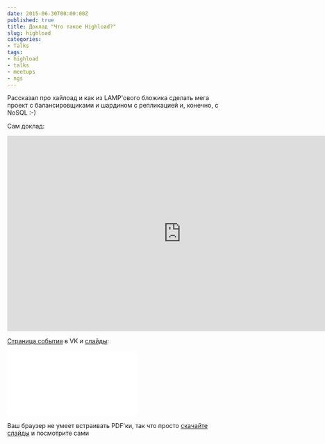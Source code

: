 ```yaml
---
date: 2015-06-30T00:00:00Z
published: true
title: Доклад "Что такое Highload?"
slug: highload
categories:
- Talks
tags:
- highload
- talks
- meetups
- ngs
---
```


Рассказал про хайлоад и как из LAMP'ового бложика сделать мега проект с балансировщиками и шардином с репликацией и, конечно, с NoSQL :-)

<!--more-->
Сам доклад:
<iframe width="800" height="450" src="https://www.youtube.com/embed/WadJlEy4YNc" frameborder="0" allow="autoplay; encrypted-media" allowfullscreen></iframe>

[Страница события](https://vk.com/highload_ngs) в VK и [слайды](/slides/highload.pdf):

<object data="/slides/highload.pdf" type="application/pdf" width="800px" height="510px">
    <embed src="/slides/highload.pdf" type="application/pdf">
        <p>Ваш браузер не умеет встраивать PDF'ки, так что просто <a href="/slides/highload.pdf">скачайте слайды</a> и посмотрите сами</p>
    </embed>
</object>
